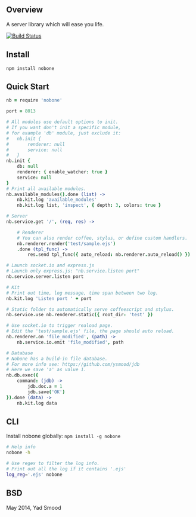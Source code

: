 ## Overview

A server library which will ease you life.

[![Build Status](https://travis-ci.org/ysmood/nobone.svg)](https://travis-ci.org/ysmood/nobone)


## Install

    npm install nobone


## Quick Start


```coffeescript
nb = require 'nobone'

port = 8013

# All modules use default options to init.
# If you want don't init a specific module,
# for example 'db' module, just exclude it:
#	nb.init {
#		renderer: null
#		service: null
#	}
nb.init {
	db: null
	renderer: { enable_watcher: true }
	service: null
}
# Print all available modules.
nb.available_modules().done (list) ->
	nb.kit.log 'available_modules'
	nb.kit.log list, 'inspect', { depth: 3, colors: true }

# Server
nb.service.get '/', (req, res) ->

	# Renderer
	# You can also render coffee, stylus, or define custom handlers.
	nb.renderer.render('test/sample.ejs')
	.done (tpl_func) ->
		res.send tpl_func({ auto_reload: nb.renderer.auto_reload() })

# Launch socket.io and express.js
# Launch only express.js: "nb.service.listen port"
nb.service.server.listen port

# Kit
# Print out time, log message, time span between two log.
nb.kit.log 'Listen port ' + port

# Static folder to automatically serve coffeescript and stylus.
nb.service.use nb.renderer.static({ root_dir: 'test' })

# Use socket.io to trigger reaload page.
# Edit the 'test/sample.ejs' file, the page should auto reload.
nb.renderer.on 'file_modified', (path) ->
	nb.service.io.emit 'file_modified', path

# Database
# Nobone has a build-in file database.
# For more info see: https://github.com/ysmood/jdb
# Here we save 'a' as value 1.
nb.db.exec({
	command: (jdb) ->
		jdb.doc.a = 1
		jdb.save('OK')
}).done (data) ->
	nb.kit.log data
```


## CLI

Install nobone globally: `npm install -g nobone`

```bash
# Help info
nobone -h

# Use regex to filter the log info.
# Print out all the log if it contains '.ejs'
log_reg='.ejs' nobone
```



## BSD

May 2014, Yad Smood
